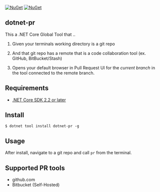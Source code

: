 [![NuGet](https://img.shields.io/nuget/v/dotnet-pr.svg)](https://www.nuget.org/packages/dotnet-pr/)
[![NuGet](https://img.shields.io/nuget/dt/dotnet-pr.svg)](https://www.nuget.org/packages/dotnet-pr/)

## dotnet-pr


This a .NET Core Global Tool that ..

1) Given your terminals working directory is a git repo

2) And that git repo has a remote that is a code collaboration tool (ex. GitHub, BitBucket/Stash)

3) Opens your default browser in Pull Request UI for the _current branch_ in the tool connected to the remote branch.


## Requirements

* [.NET Core SDK 2.2 or later](https://dotnet.microsoft.com/download)

## Install

```
$ dotnet tool install dotnet-pr -g
```

## Usage

After install, navigate to a git repo and call `pr` from the terminal.

## Supported PR tools

* github.com
* Bitbucket (Self-Hosted)